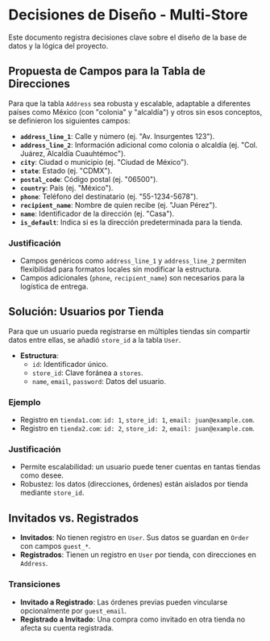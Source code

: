 # Decisiones de Diseño - Multi-Store

Este documento registra decisiones clave sobre el diseño de la base de datos y la lógica del proyecto.

## Propuesta de Campos para la Tabla de Direcciones
Para que la tabla `Address` sea robusta y escalable, adaptable a diferentes países como México (con "colonia" y "alcaldía") y otros sin esos conceptos, se definieron los siguientes campos:

- **`address_line_1`**: Calle y número (ej. "Av. Insurgentes 123").
- **`address_line_2`**: Información adicional como colonia o alcaldía (ej. "Col. Juárez, Alcaldía Cuauhtémoc").
- **`city`**: Ciudad o municipio (ej. "Ciudad de México").
- **`state`**: Estado (ej. "CDMX").
- **`postal_code`**: Código postal (ej. "06500").
- **`country`**: País (ej. "México").
- **`phone`**: Teléfono del destinatario (ej. "55-1234-5678").
- **`recipient_name`**: Nombre de quien recibe (ej. "Juan Pérez").
- **`name`**: Identificador de la dirección (ej. "Casa").
- **`is_default`**: Indica si es la dirección predeterminada para la tienda.

### Justificación
- Campos genéricos como `address_line_1` y `address_line_2` permiten flexibilidad para formatos locales sin modificar la estructura.
- Campos adicionales (`phone`, `recipient_name`) son necesarios para la logística de entrega.

## Solución: Usuarios por Tienda
Para que un usuario pueda registrarse en múltiples tiendas sin compartir datos entre ellas, se añadió `store_id` a la tabla `User`.

- **Estructura**:
  - `id`: Identificador único.
  - `store_id`: Clave foránea a `stores`.
  - `name`, `email`, `password`: Datos del usuario.

### Ejemplo
- Registro en `tienda1.com`: `id: 1`, `store_id: 1`, `email: juan@example.com`.
- Registro en `tienda2.com`: `id: 2`, `store_id: 2`, `email: juan@example.com`.

### Justificación
- Permite escalabilidad: un usuario puede tener cuentas en tantas tiendas como desee.
- Robustez: los datos (direcciones, órdenes) están aislados por tienda mediante `store_id`.

## Invitados vs. Registrados
- **Invitados**: No tienen registro en `User`. Sus datos se guardan en `Order` con campos `guest_*`.
- **Registrados**: Tienen un registro en `User` por tienda, con direcciones en `Address`.

### Transiciones
- **Invitado a Registrado**: Las órdenes previas pueden vincularse opcionalmente por `guest_email`.
- **Registrado a Invitado**: Una compra como invitado en otra tienda no afecta su cuenta registrada.